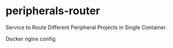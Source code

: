 # peripherals-router
Service to Route Different Peripheral Projects in Single Container.

Docker nginx config
